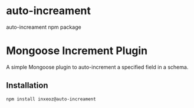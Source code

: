 # auto-increament
auto-increament npm package

# Mongoose Increment Plugin

A simple Mongoose plugin to auto-increment a specified field in a schema.

## Installation

```bash
npm install inxeoz@auto-increament
